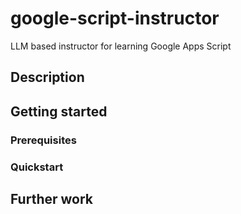 # google-script-instructor
LLM based instructor for learning Google Apps Script


## Description

## Getting started

### Prerequisites

### Quickstart

## Further work